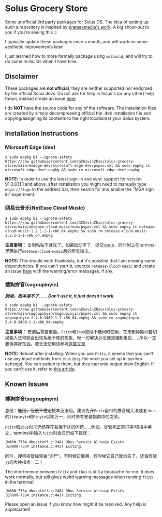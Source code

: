 # Solus Grocery Store

Some unofficial 3rd party packages for Solus OS. The idea of setting up such a repository is inspired by [prateekmedia's work](https://github.com/prateekmedia/Solus-3rdParty). A big shout-out to you if you're seeing this :)

I typically update these packages once a month, and will work on some aesthetic improvements later.

I just learned how to more formally package using `solbuild`, and will try to do some re-builds when I have time.

## Disclaimer

These packages are **not official**, they are neither supported nor endorsed by the official Solus devs. Do not ask for help in Solus's (or any other) help forum, instead create an issue [here](https://github.com/GZGavinZhao/solus-grocery-store/issues). 

I do **NOT** have the source code for any of the software. The installation files are created by simply decompressing official the .deb installation file and copying/assigning its contents to the right location(s) your Solus system.

## Installation Instructions

### Microsoft Edge (dev)

```
$ sudo eopkg bi --ignore-safety https://raw.githubusercontent.com/GZGavinZhao/solus-grocery-store/main/msedge-dev/microsoft-edge-dev/pspec.xml && sudo eopkg it microsoft-edge-dev*.eopkg && sudo rm microsoft-edge-dev*.eopkg
```
**NOTE:** In order to use the latest sign-in and sync support for version 91.0.831.1 and above, after installation you might need to manually type `edge://flags` in the address bar, then search for and enable the "MSA sign in" experiment.

### 网易云音乐(NetEase Cloud Music)

```
$ sudo eopkg bi --ignore-safety https://raw.githubusercontent.com/GZGavinZhao/solus-grocery-store/main/netease-cloud-music/ncm/pspec.xml && sudo eopkg it netease-cloud-music-1.2.1-1-1-x86_64.eopkg && sudo rm netease-cloud-music-1.2.1-1-1-x86_64.eopkg
```
**注意事项：** 复制粘贴干就完了。如果启动不了，提交[issue](https://github.com/GZGavinZhao/solus-grocery-store/issues)，同时附上在terminal里面执行`netease-cloud-music`后的所有输出。

**NOTE:** This should work flawlessly, but it's possible that I am missing some dependencies. If you can't start it, execute `netease-cloud-music` and create an issue [here](https://github.com/GZGavinZhao/solus-grocery-store/issues) with the warning/error messages, if any.

### 搜狗拼音(sogoupinyin)

***别用，根本用不了……
Don't use it, it just doesn't work.***

```
$ sudo eopkg bi --ignore-safety https://raw.githubusercontent.com/GZGavinZhao/solus-grocery-store/main/sogoupinyin/sogoupinyin/pspec.xml && sudo eopkg it sogoupinyin-2.4.0.3469-1-1-x86_64.eopkg && sudo rm sogoupinyin-2.4.0.3469-1-1-x86_64.eopkg
```
**注意事项：** 安装后需要重启。`Fcitx`和`ibus`貌似不能同时使用，在未删掉期间若切换输入法可能会出现系统卡死的现象，唯一的解决办法就是强制重启……所以一定要保存好东西。若无法使用请参考[这篇文章](https://manjaro.org.cn/bbs/topic/manjaro%E4%B8%AD%E6%96%87%E8%BE%93%E5%85%A5%E6%B3%95%EF%BC%88fcitxgooglepinyin%E7%9A%84%E9%85%8D%E7%BD%AE%E9%97%AE%E9%A2%98)

**NOTE:** Reboot after installing. When you use `Fcitx`, it seems that you can't use any input methods from `ibus` (e.g. the once you set up in system settings). You can switch to them, but they can only output plain English. If you can't use it, refer to [this article](https://manjaro.org.cn/bbs/topic/manjaro%E4%B8%AD%E6%96%87%E8%BE%93%E5%85%A5%E6%B3%95%EF%BC%88fcitxgooglepinyin%E7%9A%84%E9%85%8D%E7%BD%AE%E9%97%AE%E9%A2%98).

## Known Issues

### 搜狗拼音(sogoupinyin)

总结：~~能用，但很不稳定~~根本没法用。建议先开`Fcitx`自带的拼音输入法或者`ibus`的`libpinyin`和`Pinyin`以防万一，同时参考安装指南中的文章。

`Fcitx`和`ibus`似乎仍然存在互相干扰的问题……例如，尽管能正常打字/切换中英文，terminal中输入`fcitx`时会显示如下错误：
```
(WARN-7334 dbusstuff.c:248) DBus Service Already Exists
(ERROR-7334 instance.c:443) Exiting.
```
同时，搜狗拼音经常会“诈尸”。有时候它能用，有时候它自己就消失了。还请有能力的大神指点一二！

The interference between `Fcitx` and `ibus` is still a headache for me. It does work normally, but still gives weird warning messages when running `fcitx` in the terminal:
```
(WARN-7334 dbusstuff.c:248) DBus Service Already Exists
(ERROR-7334 instance.c:443) Exiting.
```
Please open an issue if you know how might it be resolved. Any help is appreciated!